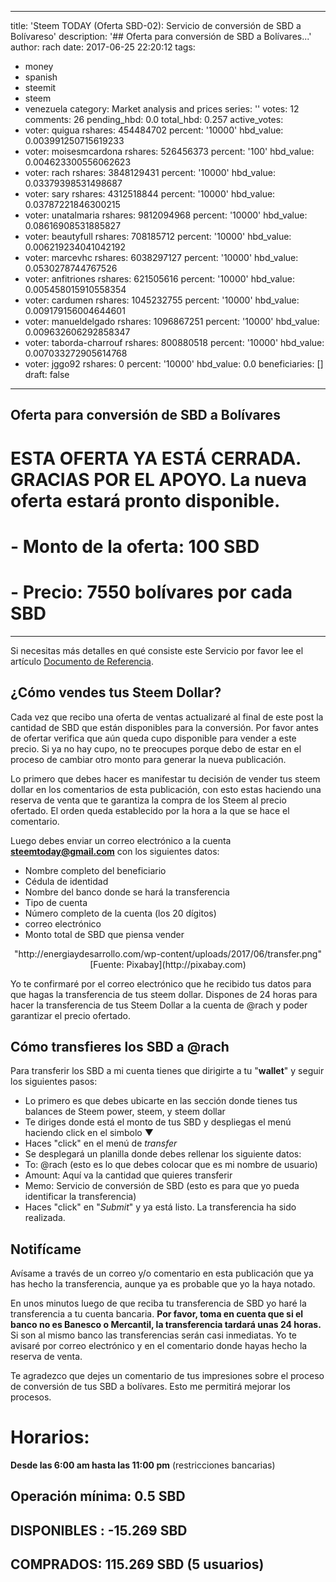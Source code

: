 
---
title: 'Steem TODAY (Oferta SBD-02): Servicio de conversión de SBD a Bolívareso'
description: '## Oferta para conversión de SBD a Bolívares...'
author: rach
date: 2017-06-25 22:20:12
tags:
- money
- spanish
- steemit
- steem
- venezuela
category: Market analysis and prices
series: ''
votes: 12
comments: 26
pending_hbd: 0.0
total_hbd: 0.257
active_votes:
- voter: quigua
  rshares: 454484702
  percent: '10000'
  hbd_value: 0.003991250715619233
- voter: moisesmcardona
  rshares: 526456373
  percent: '100'
  hbd_value: 0.004623300556062623
- voter: rach
  rshares: 3848129431
  percent: '10000'
  hbd_value: 0.03379398531498687
- voter: sary
  rshares: 4312518844
  percent: '10000'
  hbd_value: 0.03787221846300215
- voter: unatalmaria
  rshares: 9812094968
  percent: '10000'
  hbd_value: 0.08616908531885827
- voter: beautyfull
  rshares: 708185712
  percent: '10000'
  hbd_value: 0.006219234041042192
- voter: marcevhc
  rshares: 6038297127
  percent: '10000'
  hbd_value: 0.0530278744767526
- voter: anfitriones
  rshares: 621505616
  percent: '10000'
  hbd_value: 0.005458015910558354
- voter: cardumen
  rshares: 1045232755
  percent: '10000'
  hbd_value: 0.009179156004644601
- voter: manueldelgado
  rshares: 1096867251
  percent: '10000'
  hbd_value: 0.009632606292858347
- voter: taborda-charrouf
  rshares: 800880518
  percent: '10000'
  hbd_value: 0.007033272905614768
- voter: jggo92
  rshares: 0
  percent: '10000'
  hbd_value: 0.0
beneficiaries: []
draft: false
---

## Oferta para conversión de SBD a Bolívares

# ESTA OFERTA YA ESTÁ CERRADA. GRACIAS POR EL APOYO. La nueva oferta estará pronto disponible.



# - Monto de la oferta: **100 SBD**
# - Precio:   **7550 bolívares por cada SBD**

---

Si necesitas más detalles en qué consiste este Servicio por favor lee el artículo [Documento de Referencia](https://steemit.com/money/@rach/steem-today-servicio-de-cambio-de-steem-dollar-por-bolivares-documento-de-referencia#@bitcoinroute/re-rach-re-bitcoinroute-re-rach-steem-today-servicio-de-cambio-de-steem-dollar-por-bolivares-documento-de-referencia-20170624t231633012z).


## ¿Cómo vendes tus Steem Dollar?

Cada vez que recibo una oferta de ventas actualizaré al final de este post la cantidad de SBD que están disponibles para la conversión. Por favor antes de ofertar verifica que aún queda cupo disponible para vender a este precio. Si ya no hay cupo, no te preocupes porque debo de estar en el proceso de cambiar otro monto para generar la nueva publicación.


Lo primero que debes hacer es manifestar tu decisión de vender tus steem dollar en los comentarios de esta publicación, con esto estas haciendo una reserva de venta que te garantiza la compra de los Steem al precio ofertado. El orden queda establecido por la hora a la que se hace el comentario.

Luego debes enviar un correo electrónico a la cuenta **steemtoday@gmail.com** con los siguientes datos:

- Nombre completo del beneficiario
- Cédula de identidad
- Nombre del banco donde se hará la transferencia
- Tipo de cuenta
- Número completo de la cuenta (los 20 dígitos)
- correo electrónico
- Monto total de SBD que piensa vender



<center>"http://energiaydesarrollo.com/wp-content/uploads/2017/06/transfer.png"</center>
<center>[Fuente: Pixabay](http://pixabay.com)</center>


Yo te confirmaré por el correo electrónico que he recibido tus datos para que hagas la transferencia de tus steem dollar. Dispones de 24 horas para hacer la transferencia de tus Steem Dollar a la cuenta de @rach y poder garantizar el precio ofertado.

## Cómo transfieres los SBD a @rach

Para transferir los SBD a mi cuenta tienes que dirigirte a tu "**wallet**" y seguir los siguientes pasos:

- Lo primero es que debes ubicarte en las sección donde tienes tus balances de Steem power, steem, y steem dollar
- Te diriges donde está el monto de tus SBD y despliegas el menú haciendo click en el simbolo ▼
- Haces "click" en el menú de *transfer*
- Se desplegará un planilla donde debes rellenar los siguiente datos:
 -  To: @rach   (esto es lo que debes colocar que es mi nombre de usuario)
 - Amount: Aquí va la cantidad que quieres transferir
 - Memo: Servicio de conversión de SBD (esto es para que yo pueda identificar la transferencia)
- Haces "click" en "*Submit*" y ya está listo. La transferencia ha sido realizada.

##  Notifícame

Avísame a través de un correo y/o comentario en esta publicación que ya has hecho la transferencia, aunque ya es probable que yo la haya notado. 

En unos minutos luego de que reciba tu transferencia de SBD yo haré la transferencia a tu cuenta bancaria. **Por favor, toma en cuenta que si el banco no es Banesco o Mercantil, la transferencia tardará unas 24 horas.** Si son al mismo banco las transferencias serán casi inmediatas. 
Yo te avisaré por correo electrónico y en el comentario donde hayas hecho la reserva de venta. 

Te agradezco que dejes un comentario de tus impresiones sobre el proceso de conversión de tus SBD a bolívares. Esto me permitirá mejorar los procesos.

# Horarios:

**Desde las  6:00 am hasta las 11:00 pm** (restricciones bancarias)

## Operación mínima: 0.5 SBD

## DISPONIBLES : -15.269  SBD                
## COMPRADOS: 115.269 SBD (5 usuarios) 